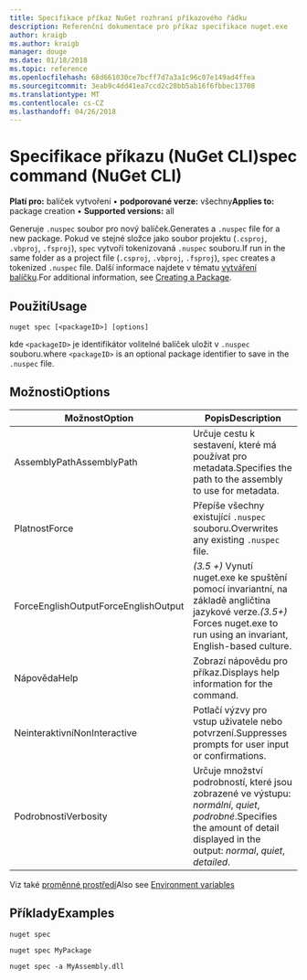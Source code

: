 ```yaml
---
title: Specifikace příkaz NuGet rozhraní příkazového řádku
description: Referenční dokumentace pro příkaz specifikace nuget.exe
author: kraigb
ms.author: kraigb
manager: douge
ms.date: 01/18/2018
ms.topic: reference
ms.openlocfilehash: 68d661030ce7bcff7d7a3a1c96c07e149ad4ffea
ms.sourcegitcommit: 3eab9c4dd41ea7ccd2c28bb5ab16f6fbbec13708
ms.translationtype: MT
ms.contentlocale: cs-CZ
ms.lasthandoff: 04/26/2018
---
```

# <a name="spec-command-nuget-cli"></a><span data-ttu-id="11cd1-103">Specifikace příkazu (NuGet CLI)</span><span class="sxs-lookup"><span data-stu-id="11cd1-103">spec command (NuGet CLI)</span></span>

<span data-ttu-id="11cd1-104">**Platí pro:** balíček vytvoření &bullet; **podporované verze:** všechny</span><span class="sxs-lookup"><span data-stu-id="11cd1-104">**Applies to:** package creation &bullet; **Supported versions:** all</span></span>

<span data-ttu-id="11cd1-105">Generuje `.nuspec` soubor pro nový balíček.</span><span class="sxs-lookup"><span data-stu-id="11cd1-105">Generates a `.nuspec` file for a new package.</span></span> <span data-ttu-id="11cd1-106">Pokud ve stejné složce jako soubor projektu (`.csproj`, `.vbproj`, `.fsproj`), `spec` vytvoří tokenizovaná `.nuspec` souboru.</span><span class="sxs-lookup"><span data-stu-id="11cd1-106">If run in the same folder as a project file (`.csproj`, `.vbproj`, `.fsproj`), `spec` creates a tokenized `.nuspec` file.</span></span> <span data-ttu-id="11cd1-107">Další informace najdete v tématu [vytváření balíčku](../create-packages/creating-a-package.md).</span><span class="sxs-lookup"><span data-stu-id="11cd1-107">For additional information, see [Creating a Package](../create-packages/creating-a-package.md).</span></span>

## <a name="usage"></a><span data-ttu-id="11cd1-108">Použití</span><span class="sxs-lookup"><span data-stu-id="11cd1-108">Usage</span></span>

```cli
nuget spec [<packageID>] [options]
```

<span data-ttu-id="11cd1-109">kde `<packageID>` je identifikátor volitelné balíček uložit v `.nuspec` souboru.</span><span class="sxs-lookup"><span data-stu-id="11cd1-109">where `<packageID>` is an optional package identifier to save in the `.nuspec` file.</span></span>

## <a name="options"></a><span data-ttu-id="11cd1-110">Možnosti</span><span class="sxs-lookup"><span data-stu-id="11cd1-110">Options</span></span>

| <span data-ttu-id="11cd1-111">Možnost</span><span class="sxs-lookup"><span data-stu-id="11cd1-111">Option</span></span> | <span data-ttu-id="11cd1-112">Popis</span><span class="sxs-lookup"><span data-stu-id="11cd1-112">Description</span></span> |
| --- | --- |
| <span data-ttu-id="11cd1-113">AssemblyPath</span><span class="sxs-lookup"><span data-stu-id="11cd1-113">AssemblyPath</span></span> | <span data-ttu-id="11cd1-114">Určuje cestu k sestavení, které má používat pro metadata.</span><span class="sxs-lookup"><span data-stu-id="11cd1-114">Specifies the path to the assembly to use for metadata.</span></span> |
| <span data-ttu-id="11cd1-115">Platnost</span><span class="sxs-lookup"><span data-stu-id="11cd1-115">Force</span></span> | <span data-ttu-id="11cd1-116">Přepíše všechny existující `.nuspec` souboru.</span><span class="sxs-lookup"><span data-stu-id="11cd1-116">Overwrites any existing `.nuspec` file.</span></span> |
| <span data-ttu-id="11cd1-117">ForceEnglishOutput</span><span class="sxs-lookup"><span data-stu-id="11cd1-117">ForceEnglishOutput</span></span> | <span data-ttu-id="11cd1-118">*(3.5 +)*  Vynutí nuget.exe ke spuštění pomocí invariantní, na základě angličtina jazykové verze.</span><span class="sxs-lookup"><span data-stu-id="11cd1-118">*(3.5+)* Forces nuget.exe to run using an invariant, English-based culture.</span></span> |
| <span data-ttu-id="11cd1-119">Nápověda</span><span class="sxs-lookup"><span data-stu-id="11cd1-119">Help</span></span> | <span data-ttu-id="11cd1-120">Zobrazí nápovědu pro příkaz.</span><span class="sxs-lookup"><span data-stu-id="11cd1-120">Displays help information for the command.</span></span> |
| <span data-ttu-id="11cd1-121">Neinteraktivní</span><span class="sxs-lookup"><span data-stu-id="11cd1-121">NonInteractive</span></span> | <span data-ttu-id="11cd1-122">Potlačí výzvy pro vstup uživatele nebo potvrzení.</span><span class="sxs-lookup"><span data-stu-id="11cd1-122">Suppresses prompts for user input or confirmations.</span></span> |
| <span data-ttu-id="11cd1-123">Podrobnosti</span><span class="sxs-lookup"><span data-stu-id="11cd1-123">Verbosity</span></span> | <span data-ttu-id="11cd1-124">Určuje množství podrobností, které jsou zobrazené ve výstupu: *normální*, *quiet*, *podrobné*.</span><span class="sxs-lookup"><span data-stu-id="11cd1-124">Specifies the amount of detail displayed in the output: *normal*, *quiet*, *detailed*.</span></span> |

<span data-ttu-id="11cd1-125">Viz také [proměnné prostředí](cli-ref-environment-variables.md)</span><span class="sxs-lookup"><span data-stu-id="11cd1-125">Also see [Environment variables](cli-ref-environment-variables.md)</span></span>

## <a name="examples"></a><span data-ttu-id="11cd1-126">Příklady</span><span class="sxs-lookup"><span data-stu-id="11cd1-126">Examples</span></span>

```cli
nuget spec

nuget spec MyPackage

nuget spec -a MyAssembly.dll
```
